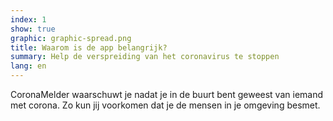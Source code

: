 ```yaml
---
index: 1
show: true
graphic: graphic-spread.png
title: Waarom is de app belangrijk?
summary: Help de verspreiding van het coronavirus te stoppen
lang: en
---
```


CoronaMelder waarschuwt je nadat je in de buurt bent geweest van iemand met corona. Zo kun jij voorkomen dat je de mensen in je omgeving besmet.